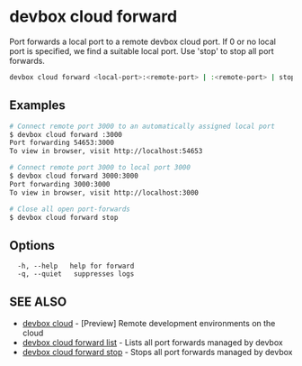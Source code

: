 # devbox cloud forward

Port forwards a local port to a remote devbox cloud port. If 0 or no local port is specified, we find a suitable local port. Use 'stop' to stop all port forwards.

```bash
devbox cloud forward <local-port>:<remote-port> | :<remote-port> | stop | list [flags]
```

## Examples

```bash
# Connect remote port 3000 to an automatically assigned local port
$ devbox cloud forward :3000
Port forwarding 54653:3000
To view in browser, visit http://localhost:54653
```

```bash
# Connect remote port 3000 to local port 3000
$ devbox cloud forward 3000:3000
Port forwarding 3000:3000
To view in browser, visit http://localhost:3000
```

```bash
# Close all open port-forwards
$ devbox cloud forward stop
```

## Options

```text
  -h, --help   help for forward
  -q, --quiet   suppresses logs
```

## SEE ALSO

* [devbox cloud](devbox_cloud.md)	 - [Preview] Remote development environments on the cloud
* [devbox cloud forward list](devbox_cloud_forward_list.md)	 - Lists all port forwards managed by devbox
* [devbox cloud forward stop](devbox_cloud_forward_stop.md)	 - Stops all port forwards managed by devbox

